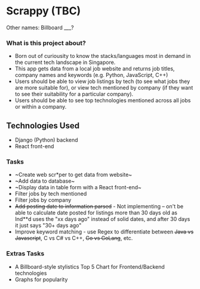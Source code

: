 # Scrappy (TBC)
Other names: Billboard ___?  

### What is this project about?
- Born out of curiousity to know the stacks/languages most in demand in the current tech landscape in Singapore.
- This app gets data from a local job website and returns job titles, company names and keywords (e.g. Python, JavaScript, C++)
- Users should be able to view job listings by tech (to see what jobs they are more suitable for), or view tech mentioned by company (if they want to see their suitability for a particular company).
- Users should be able to see top technologies mentioned across all jobs or within a company.

## Technologies Used
- Django (Python) backend 
- React front-end 

### Tasks
- ~Create web scr*per to get data from website~
- ~Add data to database~
- ~Display data in table form with a React front-end~
- Filter jobs by tech mentioned
- Filter jobs by company
- ~~Add posting date to information parsed~~ - Not implementing – on't be able to calculate date posted for listings more than 30 days old as Ind**d uses the "xx days ago" instead of solid dates, and after 30 days it just says "30+ days ago" 
- Improve keyword matching - use Regex to differentiate between ~~Java vs Javascript~~, C vs C# vs C++, ~~Go vs GoLang~~, etc. 

### Extras Tasks
- A Billboard-style stylistics Top 5 Chart for Frontend/Backend technologies
- Graphs for popularity

